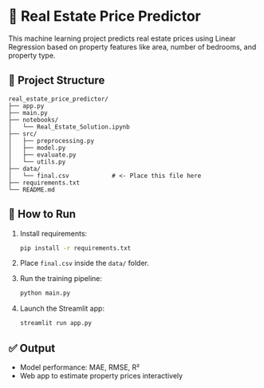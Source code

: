 # 🏡 Real Estate Price Predictor

This machine learning project predicts real estate prices using Linear Regression based on property features like area, number of bedrooms, and property type.

## 📁 Project Structure

```
real_estate_price_predictor/
├── app.py
├── main.py
├── notebooks/
│   └── Real_Estate_Solution.ipynb
├── src/
│   ├── preprocessing.py
│   ├── model.py
│   ├── evaluate.py
│   └── utils.py
├── data/
│   └── final.csv            # <- Place this file here
├── requirements.txt
└── README.md
```

## 🚀 How to Run

1. Install requirements:
   ```bash
   pip install -r requirements.txt
   ```

2. Place `final.csv` inside the `data/` folder.

3. Run the training pipeline:
   ```bash
   python main.py
   ```

4. Launch the Streamlit app:
   ```bash
   streamlit run app.py
   ```

## ✅ Output

- Model performance: MAE, RMSE, R²
- Web app to estimate property prices interactively